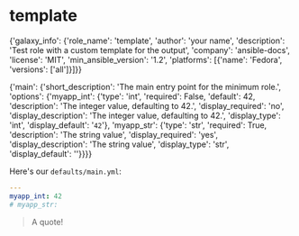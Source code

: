 <!-- BEGIN_ANSIBLE_DOCS -->

# template

{'galaxy_info': {'role_name': 'template', 'author': 'your name', 'description': 'Test role with a custom template for the output', 'company': 'ansible-docs', 'license': 'MIT', 'min_ansible_version': '1.2', 'platforms': [{'name': 'Fedora', 'versions': ['all']}]}}

{'main': {'short_description': 'The main entry point for the minimum role.', 'options': {'myapp_int': {'type': 'int', 'required': False, 'default': 42, 'description': 'The integer value, defaulting to 42.', 'display_required': 'no', 'display_description': 'The integer value, defaulting to 42.', 'display_type': 'int', 'display_default': '`42`'}, 'myapp_str': {'type': 'str', 'required': True, 'description': 'The string value', 'display_required': 'yes', 'display_description': 'The string value', 'display_type': 'str', 'display_default': ''}}}}

<!-- We can do Jinja2 things -->
Here's our `defaults/main.yml`:

```yaml
---
myapp_int: 42
# myapp_str:

```

<!-- We can also do Markdown things -->

> A quote!

<!-- END_ANSIBLE_DOCS -->
